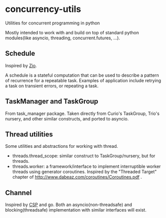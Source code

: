 # concurrency-utils
Utilities for concurrent programming in python

Mostly intended to work with and build on top of standard python modules(like asyncio, threading, concurrent.futures, ...).


## Schedule
Inspired by [Zio](https://scalaz.github.io/scalaz-zio/datatypes/schedule.html).

A schedule is a stateful computation that can be used to describe a pattern of recurrence for a repeatable task.
Examples of application include retrying a task on transient errors, or repeating a task.

## TaskManager and TaskGroup
From task_manager package.
Taken directly from Curio's TaskGroup, Trio's nursery, and other similar constructs, and ported to asyncio.

## Thread utilities
Some utilities and abstractions for working with thread.
* threads.thread_scope: similar construct to TaskGroup/nursery, but for threads.
* threads.worker: a framework/interface to implement interruptible worker threads using generator coroutines. 
  Inspired by the "Threaded Target" chapter of http://www.dabeaz.com/coroutines/Coroutines.pdf .
  
## Channel
Inspired by [CSP](https://en.wikipedia.org/wiki/Communicating_sequential_processes) and go.
Both an asyncio(non-threadsafe) and blocking(threadsafe) implementation with similar interfaces will exist.
